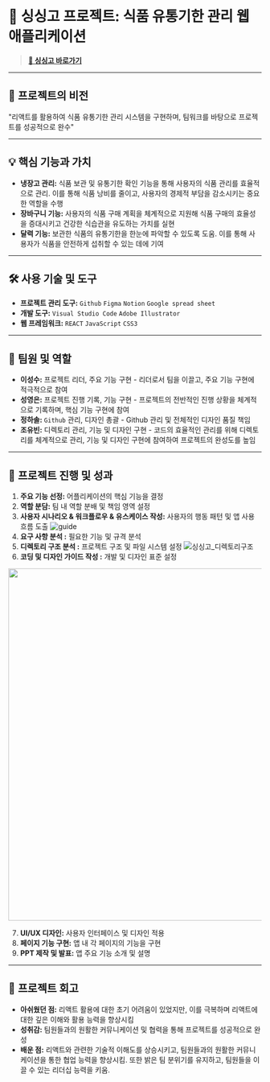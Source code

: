 # 🍅 싱싱고 프로젝트: 식품 유통기한 관리 웹 애플리케이션

> [**🔗 싱싱고 바로가기**](https://sslee1210.github.io/singsinggo/)

---

## 🎯 프로젝트의 비전
"리액트를 활용하여 식품 유통기한 관리 시스템을 구현하며, 팀워크를 바탕으로 프로젝트를 성공적으로 완수"

---

## 💡 핵심 기능과 가치
- **냉장고 관리:** 식품 보관 및 유통기한 확인 기능을 통해 사용자의 식품 관리를 효율적으로 관리. 이를 통해 식품 낭비를 줄이고, 사용자의 경제적 부담을 감소시키는 중요한 역할을 수행
- **장바구니 기능:** 사용자의 식품 구매 계획을 체계적으로 지원해 식품 구매의 효율성을 증대시키고 건강한 식습관을 유도하는 가치를 실현
- **달력 기능:** 보관한 식품의 유통기한을 한눈에 파악할 수 있도록 도움. 이를 통해 사용자가 식품을 안전하게 섭취할 수 있는 데에 기여

---

## 🛠 사용 기술 및 도구
- **프로젝트 관리 도구:** `Github` `Figma` `Notion` `Google spread sheet`
- **개발 도구:** `Visual Studio Code` `Adobe Illustrator`
- **웹 프레임워크:** `REACT` `JavaScript` `CSS3`

---

## 👥 팀원 및 역할
- **이성수:** 프로젝트 리더, 주요 기능 구현 - 리더로서 팀을 이끌고, 주요 기능 구현에 적극적으로 참여
- **성영은:** 프로젝트 진행 기록, 기능 구현 - 프로젝트의 전반적인 진행 상황을 체계적으로 기록하며, 핵심 기능 구현에 참여
- **정하솔:** `Github` 관리, 디자인 총괄 - Github 관리 및 전체적인 디자인 품질 책임
- **조유빈:** 디렉토리 관리, 기능 및 디자인 구현 - 코드의 효율적인 관리를 위해 디렉토리를 체계적으로 관리, 기능 및 디자인 구현에 참여하여 프로젝트의 완성도를 높임

---

## 🚀 프로젝트 진행 및 성과
1. **주요 기능 선정:** 어플리케이션의 핵심 기능을 결정
2. **역할 분담:** 팀 내 역할 분배 및 책임 영역 설정
3. **사용자 시나리오 & 워크플로우 & 유스케이스 작성:** 사용자의 행동 패턴 및 앱 사용 흐름 도출
   ![guide](https://github.com/sslee1210/singsinggo/assets/142865231/1a18a70f-b0d1-49e5-8f87-bd4ae4124b71)
4. **요구 사항 분석 :** 필요한 기능 및 규격 분석
5. **디렉토리 구조 분석 :** 프로젝트 구조 및 파일 시스템 설정
![싱싱고_디렉토리구조](https://github.com/sslee1210/singsinggo/assets/142865231/80138372-0c3f-4966-83d7-cae99d345f5c)
6. **코딩 및 디자인 가이드 작성 :** 개발 및 디자인 표준 설정
<img src="https://github.com/sslee1210/singsinggo/assets/142865231/5ef7e00d-1a5b-4a03-a944-5c7908b1a044" width="700" height="auto"/>

7. **UI/UX 디자인:** 사용자 인터페이스 및 디자인 적용
8. **페이지 기능 구현:** 앱 내 각 페이지의 기능을 구현
9. **PPT 제작 및 발표:** 앱 주요 기능 소개 및 설명

---

## 🎈 프로젝트 회고
- **아쉬웠던 점:** 리액트 활용에 대한 초기 어려움이 있었지만, 이를 극복하며 리액트에 대한 깊은 이해와 활용 능력을 향상시킴
- **성취감:** 팀원들과의 원활한 커뮤니케이션 및 협력을 통해 프로젝트를 성공적으로 완성
- **배운 점:** 리액트와 관련한 기술적 이해도를 상승시키고, 팀원들과의 원활한 커뮤니케이션을 통한 협업 능력을 향상시킴. 또한 밝은 팀 분위기를 유지하고, 팀원들을 이끌 수 있는 리더십 능력을 키움.
